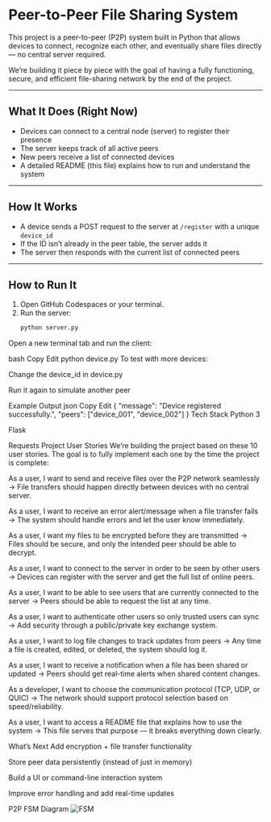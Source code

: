 # Peer-to-Peer File Sharing System

This project is a peer-to-peer (P2P) system built in Python that allows devices to connect, recognize each other, and eventually share files directly — no central server required.

We’re building it piece by piece with the goal of having a fully functioning, secure, and efficient file-sharing network by the end of the project.

---

## What It Does (Right Now)

- Devices can connect to a central node (server) to register their presence
- The server keeps track of all active peers
- New peers receive a list of connected devices
- A detailed README (this file) explains how to run and understand the system

---

## How It Works

- A device sends a POST request to the server at `/register` with a unique `device_id`
- If the ID isn’t already in the peer table, the server adds it
- The server then responds with the current list of connected peers

---

## How to Run It

1. Open GitHub Codespaces or your terminal.
2. Run the server:
   ```bash
   python server.py
Open a new terminal tab and run the client:

bash
Copy
Edit
python device.py
To test with more devices:

Change the device_id in device.py

Run it again to simulate another peer

Example Output
json
Copy
Edit
{
  "message": "Device registered successfully.",
  "peers": ["device_001", "device_002"]
}
Tech Stack
Python 3

Flask

Requests
 Project User Stories
We’re building the project based on these 10 user stories. The goal is to fully implement each one by the time the project is complete:

As a user, I want to send and receive files over the P2P network seamlessly
→ File transfers should happen directly between devices with no central server.

As a user, I want to receive an error alert/message when a file transfer fails
→ The system should handle errors and let the user know immediately.

As a user, I want my files to be encrypted before they are transmitted
→ Files should be secure, and only the intended peer should be able to decrypt.

As a user, I want to connect to the server in order to be seen by other users
→ Devices can register with the server and get the full list of online peers.

As a user, I want to be able to see users that are currently connected to the server
→ Peers should be able to request the list at any time.

As a user, I want to authenticate other users so only trusted users can sync
→ Add security through a public/private key exchange system.

As a user, I want to log file changes to track updates from peers
→ Any time a file is created, edited, or deleted, the system should log it.

As a user, I want to receive a notification when a file has been shared or updated
→ Peers should get real-time alerts when shared content changes.

As a developer, I want to choose the communication protocol (TCP, UDP, or QUIC)
→ The network should support protocol selection based on speed/reliability.

As a user, I want to access a README file that explains how to use the system
→ This file serves that purpose — it breaks everything down clearly.

 What’s Next
Add encryption + file transfer functionality

Store peer data persistently (instead of just in memory)

Build a UI or command-line interaction system

Improve error handling and add real-time updates




P2P FSM Diagram
![FSM](P2P_State_Machine_Diagram.png)
